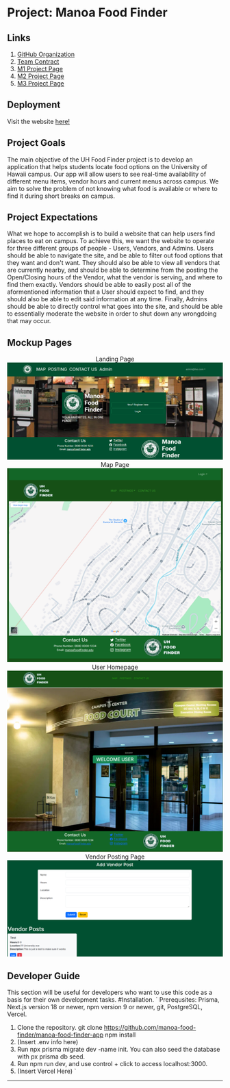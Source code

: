 # Project: Manoa Food Finder

## Links
1. [GitHub Organization](https://github.com/manoa-food-finder)
2. [Team Contract](https://docs.google.com/document/d/1hsP_xAFDBYJTlt6jaIVDKSahPQgqh5Is3safV5Tg37o/edit?tab=t.0)
3. [M1 Project Page](https://github.com/orgs/manoa-food-finder/projects/2)
4. [M2 Project Page](https://github.com/orgs/manoa-food-finder/projects/3)
5. [M3 Project Page](https://github.com/orgs/manoa-food-finder/projects/4)

## Deployment
Visit the website [here!](https://manoa-food-finder-app.vercel.app/)

## Project Goals
The main objective of the UH Food Finder project is to develop an application that helps students locate food options on the University of Hawaii campus. Our app will allow users to see real-time availability of different menu items, vendor hours and current menus across campus. We aim to solve the problem of not knowing what food is available or where to find it during short breaks on campus. 


## Project Expectations
What we hope to accomplish is to build a website that can help users find places to eat on campus. To achieve this, we want the website to operate for three different groups of people - Users, Vendors, and Admins. Users should be able to navigate the site, and be able to filter out food options that they want and don't want. They should also be able to view all vendors that are currently nearby, and should be able to determine from the posting the Open/Closing hours of the Vendor, what the vendor is serving, and where to find them exactly. Vendors should be able to easily post all of the aformentioned information that a User should expect to find, and they should also be able to edit said information at any time. Finally, Admins should be able to directly control what goes into the site, and should be able to essentially moderate the website in order to shut down any wrongdoing that may occur.


## Mockup Pages
<div style="text-align: center;">
Landing Page
</div>
<img src="./images/M1Landing.png" class="img-fluid rounded mx-auto d-block" style="width: 600px;" alt="Home">

<div style="text-align: center;">
Map Page
</div>
<img src="./images/M1Map.png" class="img-fluid rounded mx-auto d-block" style="width: 600px;" alt="Locations">

<div style="text-align: center;">
User Homepage
</div>
<img src="./images/M1UserHome.png" class="img-fluid rounded mx-auto d-block" style="width: 600px;" alt="Footer">

<div style="text-align: center;">
Vendor Posting Page
</div>
<img src="./images/M1VendorPosts.png" class="img-fluid rounded mx-auto d-block" style="width: 600px;" alt="Vendor Info">

## Developer Guide
This section will be useful for developers who want to use this code as a basis for their own development tasks.
#Installation.
`
Prerequsites: Prisma, Next.js version 18 or newer, npm version 9 or newer, git, PostgreSQL, Vercel.
1. Clone the repository.
git clone https://github.com/manoa-food-finder/manoa-food-finder-app
npm install
2. (Insert .env info here)
3. Run npx prisma migrate dev -name init. You can also seed the database with px prisma db seed.
4. Run npm run dev, and use control + click to access localhost:3000.
5. (Insert Vercel Here)
`
---

